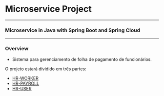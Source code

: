 # Microservice Project

<hr>

### Microservice in Java with Spring Boot and Spring Cloud

<hr>

### Overview

- Sistema para gerenciamento de folha de pagamento de funcionários.

O projeto estará dividido em três partes:

  * [HR-WORKER](https://github.com/Uallessonivo/microservice-course/tree/main/hrworker)
  * [HR-PAYROLL](#microservice)
  * [HR-USER](#microservice)